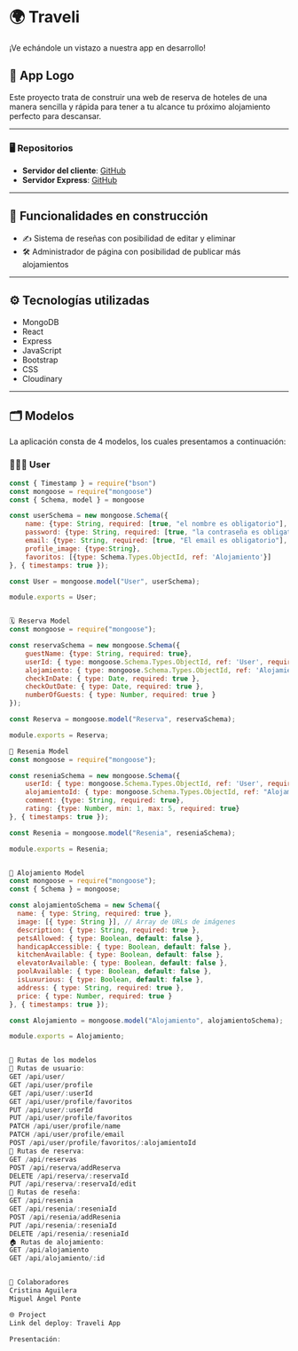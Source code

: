 # 🌍 Traveli

¡Ve echándole un vistazo a nuestra app en desarrollo!

## 🏨 App Logo  
Este proyecto trata de construir una web de reserva de hoteles de una manera sencilla y rápida para tener a tu alcance tu próximo alojamiento perfecto para descansar.

---

### 🖥️ Repositorios
- **Servidor del cliente**: [GitHub](https://github.com/CristinaAguileraBriones/traveli-app-cliente)
- **Servidor Express**: [GitHub](https://github.com/CristinaAguileraBriones/traveli-app)

---

## 🚧 Funcionalidades en construcción
- ✍️ Sistema de reseñas con posibilidad de editar y eliminar
- 🛠️ Administrador de página con posibilidad de publicar más alojamientos

---

## ⚙️ Tecnologías utilizadas
- MongoDB
- React
- Express
- JavaScript
- Bootstrap
- CSS
- Cloudinary

---

## 🗂️ Modelos
La aplicación consta de 4 modelos, los cuales presentamos a continuación:

### 🧑‍🤝‍🧑 User
```javascript
const { Timestamp } = require("bson")
const mongoose = require("mongoose")
const { Schema, model } = mongoose 

const userSchema = new mongoose.Schema({
    name: {type: String, required: [true, "el nombre es obligatorio"], unique: true},
    password: {type: String, required: [true, "la contraseña es obligatoria"]},
    email: {type: String, required: [true, "El email es obligatorio"], unique: true, lowercase: true, trim: true},
    profile_image: {type:String},
    favoritos: [{type: Schema.Types.ObjectId, ref: 'Alojamiento'}]
}, { timestamps: true });

const User = mongoose.model("User", userSchema);

module.exports = User;


🗓️ Reserva Model
const mongoose = require("mongoose");

const reservaSchema = new mongoose.Schema({
    guestName: {type: String, required: true},
    userId: { type: mongoose.Schema.Types.ObjectId, ref: 'User', required: true },
    alojamiento: { type: mongoose.Schema.Types.ObjectId, ref: 'Alojamiento', required: true },
    checkInDate: { type: Date, required: true },
    checkOutDate: { type: Date, required: true },
    numberOfGuests: { type: Number, required: true }
});

const Reserva = mongoose.model("Reserva", reservaSchema);

module.exports = Reserva;

📝 Resenia Model
const mongoose = require("mongoose");

const reseniaSchema = new mongoose.Schema({
    userId: { type: mongoose.Schema.Types.ObjectId, ref: 'User', required: true },
    alojamientoId: { type: mongoose.Schema.Types.ObjectId, ref: "Alojamiento", required: true },
    comment: {type: String, required: true},
    rating: {type: Number, min: 1, max: 5, required: true}
}, { timestamps: true });

const Resenia = mongoose.model("Resenia", reseniaSchema);

module.exports = Resenia;


🏨 Alojamiento Model
const mongoose = require("mongoose");
const { Schema } = mongoose;

const alojamientoSchema = new Schema({
  name: { type: String, required: true },
  image: [{ type: String }], // Array de URLs de imágenes
  description: { type: String, required: true },
  petsAllowed: { type: Boolean, default: false },
  handicapAccessible: { type: Boolean, default: false },
  kitchenAvailable: { type: Boolean, default: false },
  elevatorAvailable: { type: Boolean, default: false },
  poolAvailable: { type: Boolean, default: false },
  isLuxurious: { type: Boolean, default: false },
  address: { type: String, required: true },
  price: { type: Number, required: true }
}, { timestamps: true });

const Alojamiento = mongoose.model("Alojamiento", alojamientoSchema);

module.exports = Alojamiento;


📂 Rutas de los modelos
🔑 Rutas de usuario:
GET /api/user/
GET /api/user/profile
GET /api/user/:userId
GET /api/user/profile/favoritos
PUT /api/user/:userId
PUT /api/user/profile/favoritos
PATCH /api/user/profile/name
PATCH /api/user/profile/email
POST /api/user/profile/favoritos/:alojamientoId
📆 Rutas de reserva:
GET /api/reservas
POST /api/reserva/addReserva
DELETE /api/reserva/:reservaId
PUT /api/reserva/:reservaId/edit
🌟 Rutas de reseña:
GET /api/resenia
GET /api/resenia/:reseniaId
POST /api/resenia/addResenia
PUT /api/resenia/:reseniaId
DELETE /api/resenia/:reseniaId
🏠 Rutas de alojamiento:
GET /api/alojamiento
GET /api/alojamiento/:id


👥 Colaboradores
Cristina Aguilera
Miguel Ángel Ponte

🌐 Project
Link del deploy: Traveli App

Presentación:

